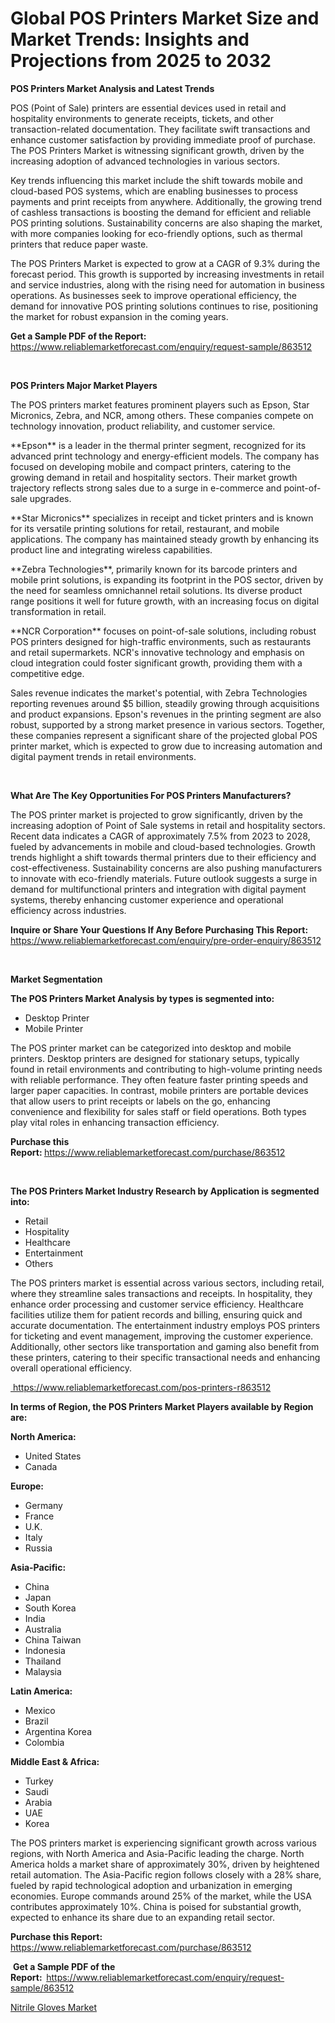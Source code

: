 <p><h1>Global POS Printers Market Size and Market Trends: Insights and Projections from 2025 to 2032</h1></p><p><strong>POS Printers Market Analysis and Latest Trends</strong></p>
<p><p>POS (Point of Sale) printers are essential devices used in retail and hospitality environments to generate receipts, tickets, and other transaction-related documentation. They facilitate swift transactions and enhance customer satisfaction by providing immediate proof of purchase. The POS Printers Market is witnessing significant growth, driven by the increasing adoption of advanced technologies in various sectors. </p><p>Key trends influencing this market include the shift towards mobile and cloud-based POS systems, which are enabling businesses to process payments and print receipts from anywhere. Additionally, the growing trend of cashless transactions is boosting the demand for efficient and reliable POS printing solutions. Sustainability concerns are also shaping the market, with more companies looking for eco-friendly options, such as thermal printers that reduce paper waste.</p><p>The POS Printers Market is expected to grow at a CAGR of 9.3% during the forecast period. This growth is supported by increasing investments in retail and service industries, along with the rising need for automation in business operations. As businesses seek to improve operational efficiency, the demand for innovative POS printing solutions continues to rise, positioning the market for robust expansion in the coming years.</p></p>
<p><strong>Get a Sample PDF of the Report:&nbsp;</strong> <a href="https://www.reliablemarketforecast.com/enquiry/request-sample/863512?utm_campaign=3089&utm_medium=2&utm_source=Github&utm_content=ia&utm_term=05042025&utm_id=pos-printers">https://www.reliablemarketforecast.com/enquiry/request-sample/863512</a></p>
<p>&nbsp;</p>
<p><strong>POS Printers Major Market Players</strong></p>
<p><p>The POS printers market features prominent players such as Epson, Star Micronics, Zebra, and NCR, among others. These companies compete on technology innovation, product reliability, and customer service.</p><p>**Epson** is a leader in the thermal printer segment, recognized for its advanced print technology and energy-efficient models. The company has focused on developing mobile and compact printers, catering to the growing demand in retail and hospitality sectors. Their market growth trajectory reflects strong sales due to a surge in e-commerce and point-of-sale upgrades.</p><p>**Star Micronics** specializes in receipt and ticket printers and is known for its versatile printing solutions for retail, restaurant, and mobile applications. The company has maintained steady growth by enhancing its product line and integrating wireless capabilities. </p><p>**Zebra Technologies**, primarily known for its barcode printers and mobile print solutions, is expanding its footprint in the POS sector, driven by the need for seamless omnichannel retail solutions. Its diverse product range positions it well for future growth, with an increasing focus on digital transformation in retail.</p><p>**NCR Corporation** focuses on point-of-sale solutions, including robust POS printers designed for high-traffic environments, such as restaurants and retail supermarkets. NCR's innovative technology and emphasis on cloud integration could foster significant growth, providing them with a competitive edge.</p><p>Sales revenue indicates the market's potential, with Zebra Technologies reporting revenues around $5 billion, steadily growing through acquisitions and product expansions. Epson's revenues in the printing segment are also robust, supported by a strong market presence in various sectors. Together, these companies represent a significant share of the projected global POS printer market, which is expected to grow due to increasing automation and digital payment trends in retail environments.</p></p>
<p>&nbsp;</p>
<p><strong>What Are The Key Opportunities For POS Printers Manufacturers?</strong></p>
<p><p>The POS printer market is projected to grow significantly, driven by the increasing adoption of Point of Sale systems in retail and hospitality sectors. Recent data indicates a CAGR of approximately 7.5% from 2023 to 2028, fueled by advancements in mobile and cloud-based technologies. Growth trends highlight a shift towards thermal printers due to their efficiency and cost-effectiveness. Sustainability concerns are also pushing manufacturers to innovate with eco-friendly materials. Future outlook suggests a surge in demand for multifunctional printers and integration with digital payment systems, thereby enhancing customer experience and operational efficiency across industries.</p></p>
<p><strong>Inquire or Share Your Questions If Any Before Purchasing This Report:</strong> <a href="https://www.reliablemarketforecast.com/enquiry/pre-order-enquiry/863512?utm_campaign=3089&utm_medium=2&utm_source=Github&utm_content=ia&utm_term=05042025&utm_id=pos-printers">https://www.reliablemarketforecast.com/enquiry/pre-order-enquiry/863512</a></p>
<p>&nbsp;</p>
<p><strong>Market Segmentation</strong></p>
<p><strong>The POS Printers Market Analysis by types is segmented into:</strong></p>
<p><ul><li>Desktop Printer</li><li>Mobile Printer</li></ul></p>
<p><p>The POS printer market can be categorized into desktop and mobile printers. Desktop printers are designed for stationary setups, typically found in retail environments and contributing to high-volume printing needs with reliable performance. They often feature faster printing speeds and larger paper capacities. In contrast, mobile printers are portable devices that allow users to print receipts or labels on the go, enhancing convenience and flexibility for sales staff or field operations. Both types play vital roles in enhancing transaction efficiency.</p></p>
<p><strong>Purchase this Report:&nbsp;</strong><a href="https://www.reliablemarketforecast.com/purchase/863512?utm_campaign=3089&utm_medium=2&utm_source=Github&utm_content=ia&utm_term=05042025&utm_id=pos-printers">https://www.reliablemarketforecast.com/purchase/863512</a></p>
<p>&nbsp;</p>
<p><strong>The POS Printers Market Industry Research by Application is segmented into:</strong></p>
<p><ul><li>Retail</li><li>Hospitality</li><li>Healthcare</li><li>Entertainment</li><li>Others</li></ul></p>
<p><p>The POS printers market is essential across various sectors, including retail, where they streamline sales transactions and receipts. In hospitality, they enhance order processing and customer service efficiency. Healthcare facilities utilize them for patient records and billing, ensuring quick and accurate documentation. The entertainment industry employs POS printers for ticketing and event management, improving the customer experience. Additionally, other sectors like transportation and gaming also benefit from these printers, catering to their specific transactional needs and enhancing overall operational efficiency.</p></p>
<p><a href="https://www.reliablemarketforecast.com/pos-printers-r863512?utm_campaign=3089&utm_medium=2&utm_source=Github&utm_content=ia&utm_term=05042025&utm_id=pos-printers">&nbsp;https://www.reliablemarketforecast.com/pos-printers-r863512</a></p>
<p><strong>In terms of Region, the POS Printers Market Players available by Region are:</strong></p>
<p>
    <p> <strong> North America: </strong>
        <ul>
            <li>United States</li>
            <li>Canada</li>
        </ul>
        </p> 
    <p> <strong> Europe: </strong>
        <ul>
            <li>Germany</li>
            <li>France</li>
            <li>U.K.</li>
            <li>Italy</li>
            <li>Russia</li>
        </ul>
        </p> 
    <p> <strong> Asia-Pacific: </strong>
        <ul>
            <li>China</li>
            <li>Japan</li>
            <li>South Korea</li>
            <li>India</li>
            <li>Australia</li>
            <li>China Taiwan</li>
            <li>Indonesia</li>
            <li>Thailand</li>
            <li>Malaysia</li>
        </ul>
        </p> 
    <p> <strong> Latin America: </strong>
        <ul>
            <li>Mexico</li>
            <li>Brazil</li>
            <li>Argentina Korea</li>
            <li>Colombia</li>
        </ul>
        </p> 
    <p> <strong> Middle East & Africa: </strong>
        <ul>
            <li>Turkey</li>
            <li>Saudi</li>
            <li>Arabia</li>
            <li>UAE</li>
            <li>Korea</li>
        </ul>
    </p>
    </p>
<p><p>The POS printers market is experiencing significant growth across various regions, with North America and Asia-Pacific leading the charge. North America holds a market share of approximately 30%, driven by heightened retail automation. The Asia-Pacific region follows closely with a 28% share, fueled by rapid technological adoption and urbanization in emerging economies. Europe commands around 25% of the market, while the USA contributes approximately 10%. China is poised for substantial growth, expected to enhance its share due to an expanding retail sector.</p></p>
<p><strong>Purchase this Report: </strong><a href="https://www.reliablemarketforecast.com/purchase/863512?utm_campaign=3089&utm_medium=2&utm_source=Github&utm_content=ia&utm_term=05042025&utm_id=pos-printers">https://www.reliablemarketforecast.com/purchase/863512</a></p>
<p>&nbsp;<strong>Get a Sample PDF of the Report:&nbsp;&nbsp;</strong><a href="https://www.reliablemarketforecast.com/enquiry/request-sample/863512?utm_campaign=3089&utm_medium=2&utm_source=Github&utm_content=ia&utm_term=05042025&utm_id=pos-printers">https://www.reliablemarketforecast.com/enquiry/request-sample/863512</a></p>
<p><strong></strong></p>
<p><p><a href="https://github.com/zitanebeibit9/Market-Research-Report-List-1/blob/main/nitrile-gloves-market.md?utm_campaign=3089&utm_medium=2&utm_source=Github&utm_content=ia&utm_term=05042025&utm_id=pos-printers">Nitrile Gloves Market</a></p></p>